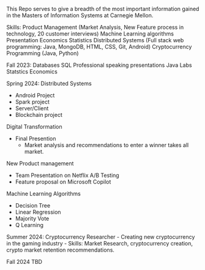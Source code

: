 This Repo serves to give a breadth of the most important information gained in the Masters of Information Systems at Carnegie Mellon.

Skills:
Product Management (Market Analysis, New Feature process in technology, 20 customer interviews)
Machine Learning algorithms
Presentation
Economics
Statistics
Distributed Systems (Full stack web programming: Java, MongoDB, HTML, CSS, Git, Android)
Cryptocurrency
Programming (Java, Python)


Fall 2023:
Databases SQL
Professional speaking presentations
Java Labs
Statstics
Economics

Spring 2024:
Distributed Systems
- Android Project
- Spark project
- Server/Client
- Blockchain project

Digital Transformation
- Final Presention
	- Market analysis and recommendations to enter a winner takes all market. 
	
New Product management
- Team Presentation on Netflix A/B Testing
- Feature proposal on Microsoft Copilot

Machine Learning Algorithms
- Decision Tree
- Linear Regression
- Majority Vote
- Q Learning

Summer 2024:
Cryptocurrency Researcher
	- Creating new cryptocurrency in the gaming industry
	- Skills: Market Research, cryptocurrency creation, crypto market retention recommendations.

Fall 2024
TBD

